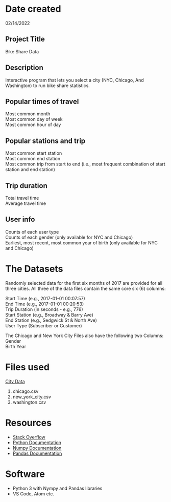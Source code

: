 # Date created
02/14/2022

## Project Title
Bike Share Data

## Description
Interactive program that lets you select a city (NYC, Chicago, And Washington) to run bike share statistics. 

## Popular times of travel  
Most common month  
Most common day of week  
Most common hour of day  

## Popular stations and trip  
Most common start station  
Most common end station  
Most common trip from start to end (i.e., most frequent combination of start station and end station)  

## Trip duration  
Total travel time  
Average travel time  

## User info  
Counts of each user type  
Counts of each gender (only available for NYC and Chicago)  
Earliest, most recent, most common year of birth (only available for NYC and Chicago) 

# The Datasets
Randomly selected data for the first six months of 2017 are provided for all three cities. All three of the data files contain the same core six (6) columns:  

Start Time (e.g., 2017-01-01 00:07:57)  
End Time (e.g., 2017-01-01 00:20:53)  
Trip Duration (in seconds - e.g., 776)  
Start Station (e.g., Broadway & Barry Ave)  
End Station (e.g., Sedgwick St & North Ave)  
User Type (Subscriber or Customer) 

The Chicago and New York City Files also have the following two Columns:  
Gender  
Birth Year  

# Files used
[City Data](https://drive.google.com/file/d/1km4EggJaSvHos_7KKFuHoJxbh-StyM4G/view?usp=sharing)
1. chicago.csv
2. new_york_city.csv
3. washington.csv

# Resources 
* [Stack Overflow](https://stackoverflow.com)
* [Python Documentation](https://www.python.org/doc/)
* [Numpy Documentation](https://numpy.org/doc/stable/)
* [Pandas Documentation](https://pandas.pydata.org/docs/user_guide/index.html#user-guide)

# Software
* Python 3 with Nympy and Pandas libraries
* VS Code, Atom etc. 
